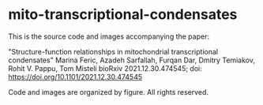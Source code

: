 # mito-transcriptional-condensates
This is the source code and images accompanying the paper:

"Structure-function relationships in mitochondrial transcriptional condensates" 
Marina Feric, Azadeh Sarfallah, Furqan Dar, Dmitry Temiakov, Rohit V. Pappu, Tom Misteli
bioRxiv 2021.12.30.474545; doi: https://doi.org/10.1101/2021.12.30.474545

Code and images are organized by figure. All rights reserved.
